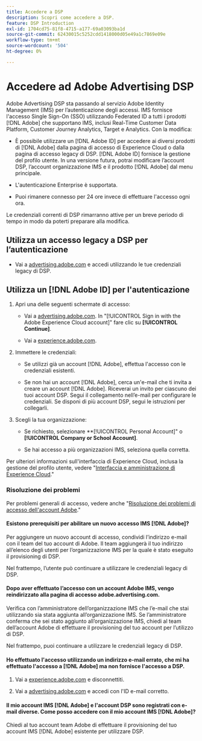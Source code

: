 ```yaml
---
title: Accedere a DSP
description: Scopri come accedere a DSP.
feature: DSP Introduction
exl-id: 1704cd75-81f8-4715-a177-69a03093ba1d
source-git-commit: 62430015c5252cdd1418000d05e49a1c7869e09e
workflow-type: tm+mt
source-wordcount: '504'
ht-degree: 0%

---
```


# Accedere ad Adobe Advertising DSP

Adobe Advertising DSP sta passando al servizio Adobe Identity Management (IMS) per l’autenticazione degli accessi. IMS fornisce l&#39;accesso Single Sign-On (SSO) utilizzando Federated ID a tutti i prodotti [!DNL Adobe] che supportano IMS, inclusi Real-Time Customer Data Platform, Customer Journey Analytics, Target e Analytics. Con la modifica:

* È possibile utilizzare un [!DNL Adobe ID] per accedere ai diversi prodotti di [!DNL Adobe] dalla pagina di accesso di Experience Cloud o dalla pagina di accesso legacy di DSP. [!DNL Adobe ID] fornisce la gestione del profilo utente. In una versione futura, potrai modificare l’account DSP, l’account organizzazione IMS e il prodotto [!DNL Adobe] dal menu principale.

* L&#39;autenticazione Enterprise è supportata.

* Puoi rimanere connesso per 24 ore invece di effettuare l&#39;accesso ogni ora.

Le credenziali correnti di DSP rimarranno attive per un breve periodo di tempo in modo da poterti preparare alla modifica.

## Utilizza un accesso legacy a DSP per l’autenticazione

* Vai a [advertising.adobe.com](https://advertising.adobe.com) e accedi utilizzando le tue credenziali legacy di DSP.

## Utilizza un [!DNL Adobe ID] per l&#39;autenticazione

1. Apri una delle seguenti schermate di accesso:

   * Vai a [advertising.adobe.com](https://advertising.adobe.com). In &quot;[!UICONTROL Sign in with the Adobe Experience Cloud account]&quot; fare clic su **[!UICONTROL Continue]**.

   * Vai a [experience.adobe.com](https://experience.adobe.com).

1. Immettere le credenziali:

   * Se utilizzi già un account [!DNL Adobe], effettua l&#39;accesso con le credenziali esistenti.

   * Se non hai un account [!DNL Adobe], cerca un&#39;e-mail che ti invita a creare un account [!DNL Adobe]. Riceverai un invito per ciascuno dei tuoi account DSP. Segui il collegamento nell’e-mail per configurare le credenziali. Se disponi di più account DSP, segui le istruzioni per collegarli.

1. Scegli la tua organizzazione:

   * Se richiesto, selezionare **[!UICONTROL Personal Account]&quot; o **[!UICONTROL Company or School Account]**.

   * Se hai accesso a più organizzazioni IMS, seleziona quella corretta.

Per ulteriori informazioni sull&#39;interfaccia di Experience Cloud, inclusa la gestione del profilo utente, vedere &quot;[Interfaccia e amministrazione di Experience Cloud](https://experienceleague.adobe.com/en/docs/core-services/interface/experience-cloud).&quot;

### Risoluzione dei problemi

Per problemi generali di accesso, vedere anche &quot;[Risoluzione dei problemi di accesso dell&#39;account Adobe](https://helpx.adobe.com/manage-account/kb/account-password-sign-help.linkfree.html).&quot;

#### Esistono prerequisiti per abilitare un nuovo accesso IMS [!DNL Adobe]?

Per aggiungere un nuovo account di accesso, condividi l’indirizzo e-mail con il team del tuo account di Adobe. Il team aggiungerà il tuo indirizzo all’elenco degli utenti per l’organizzazione IMS per la quale è stato eseguito il provisioning di DSP.

Nel frattempo, l’utente può continuare a utilizzare le credenziali legacy di DSP.

#### Dopo aver effettuato l’accesso con un account Adobe IMS, vengo reindirizzato alla pagina di accesso adobe.advertising.com.

Verifica con l’amministratore dell’organizzazione IMS che l’e-mail che stai utilizzando sia stata aggiunta all’organizzazione IMS. Se l’amministratore conferma che sei stato aggiunto all’organizzazione IMS, chiedi al team dell’account Adobe di effettuare il provisioning del tuo account per l’utilizzo di DSP.

Nel frattempo, puoi continuare a utilizzare le credenziali legacy di DSP.

#### Ho effettuato l&#39;accesso utilizzando un indirizzo e-mail errato, che mi ha effettuato l&#39;accesso a [!DNL Adobe] ma non fornisce l&#39;accesso a DSP.

1. Vai a [experience.adobe.com](https://experience.adobe.com) e disconnettiti.

1. Vai a [advertising.adobe.com](https://advertising.adobe.com) e accedi con l&#39;ID e-mail corretto.

#### Il mio account IMS [!DNL Adobe] e l&#39;account DSP sono registrati con e-mail diverse. Come posso accedere con il mio account IMS [!DNL Adobe]?

Chiedi al tuo account team Adobe di effettuare il provisioning del tuo account IMS [!DNL Adobe] esistente per utilizzare DSP.
